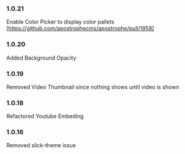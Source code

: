 ### 1.0.21

Enable Color Picker to display color pallets [https://github.com/apostrophecms/apostrophe/pull/1958]

### 1.0.20

Added Background Opacity

### 1.0.19

Removed Video Thumbnail since nothing shows until video is shown

### 1.0.18

Refactored Youtube Embeding

### 1.0.16

Removed slick-theme issue
